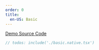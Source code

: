 ```yaml
---
order: 0
title:
  en-US: Basic
---
```


[Demo Source Code](https://github.com/ant-design/ant-design-mobile-rn/blob/master/components/list/demo/basic.native.tsx)

````jsx
// todos: include('./basic.native.tsx')
````
